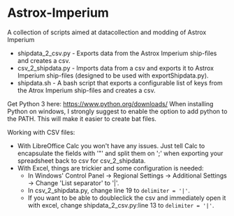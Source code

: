 # Astrox-Imperium
A collection of scripts aimed at datacollection and modding of Astrox Imperium

- shipdata_2_csv.py - Exports data from the Astrox Imperium ship-files and creates a csv.
- csv_2_shipdata.py - Imports data from a csv and exports it to Astrox Imperium ship-files (designed to be used with exportShipdata.py).
- shipdata.sh - A bash script that exports a configurable list of keys from the Atrox Imperium ship-files and creates a csv.

Get Python 3 here: https://www.python.org/downloads/
When installing Python on windows, I strongly suggest to enable the option to add python to the PATH.  This will make it easier to create bat files.

Working with CSV files:
- With LibreOffice Calc you won't have any issues. Just tell Calc to encapsulate the fields with '"' and split them on ';' when exporting your spreadsheet back to csv for csv_2_shipdata.
- With Excel, things are trickier and some configuration is needed:
  - In Windows' Control Panel -> Regional Settings -> Additional Settings -> Change 'List separator' to '|'.
  - In csv_2_shipdata.py, change line 19 to `delimiter = '|'`.
  - If you want to be able to doubleclick the csv and immediately open it with excel, change shipdata_2_csv.py:line 13 to `delimiter = '|'`.


